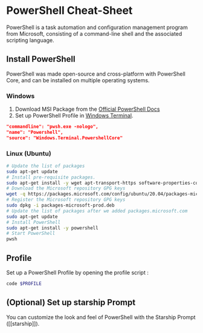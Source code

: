 # PowerShell Cheat-Sheet

PowerShell is a task automation and configuration management program from Microsoft, consisting of a command-line shell and the associated scripting language.

## Install PowerShell

PowerShell was made open-source and cross-platform with PowerShell Core, and can be installed on multiple operating systems.

### Windows

1. Download MSI Package from the [Official PowerShell Docs](https://docs.microsoft.com/en-us/powershell/scripting/install/installing-powershell-on-windows?view=powershell-7.2)
2. Set up PowerShell Profile in [Windows Terminal](../../windows/windows/windows-terminal.md).

```json
"commandline": "pwsh.exe -nologo",
"name": "Powershell",
"source": "Windows.Terminal.PowershellCore"
```

### Linux (Ubuntu)

```sh
# Update the list of packages
sudo apt-get update
# Install pre-requisite packages.
sudo apt-get install -y wget apt-transport-https software-properties-common
# Download the Microsoft repository GPG keys
wget -q https://packages.microsoft.com/config/ubuntu/20.04/packages-microsoft-prod.deb
# Register the Microsoft repository GPG keys
sudo dpkg -i packages-microsoft-prod.deb
# Update the list of packages after we added packages.microsoft.com
sudo apt-get update
# Install PowerShell
sudo apt-get install -y powershell
# Start PowerShell
pwsh
```

## Profile

Set up a PowerShell Profile by opening the profile script :

```powershell
code $PROFILE
```

## (Optional) Set up starship Prompt

You can customize the look and feel of PowerShell with the Starship Prompt (\[\[starship]]).
